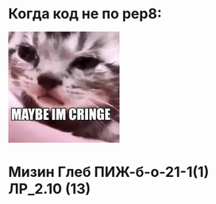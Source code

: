 # Когда код не по pep8:
![Cccat](https://github.com/GlebMizin/Imagenes/blob/master/MemmCat.jpg)
# Мизин Глеб ПИЖ-б-о-21-1(1) ЛР_2.10 (13)
